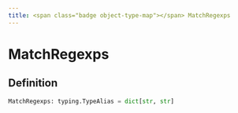 ```yaml
---
title: <span class="badge object-type-map"></span> MatchRegexps
---
```

# <span class="badge object-type-map"></span> MatchRegexps

## Definition

```python
MatchRegexps: typing.TypeAlias = dict[str, str]
```
